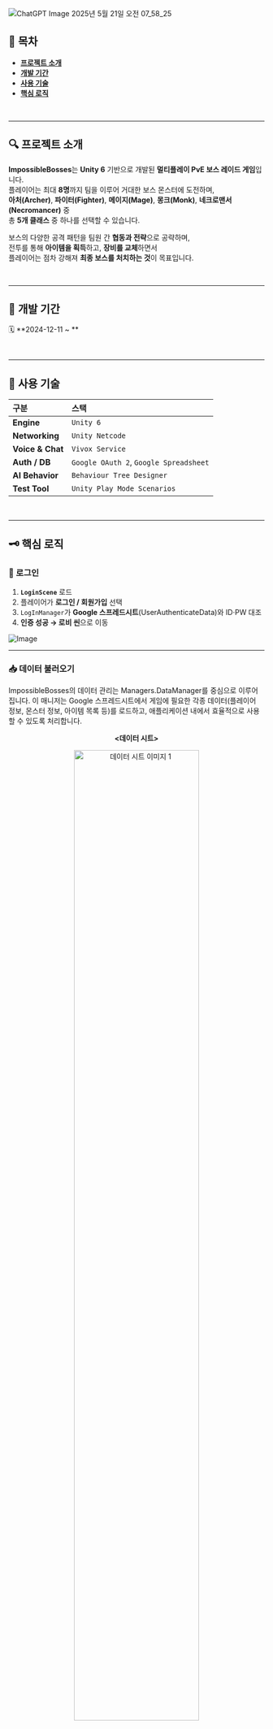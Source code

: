 ![ChatGPT Image 2025년 5월 21일 오전 07_58_25](https://github.com/user-attachments/assets/78780fee-a54d-4b52-90dc-0bca75f68ba7)

## 📘 목차
- **[프로젝트 소개](#-프로젝트-소개)**
- **[개발 기간](#-개발-기간)**
- **[사용 기술](#-사용-기술)**
- **[핵심 로직](#-핵심-로직)**

<br/>

---

## 🔍 프로젝트 소개
**ImpossibleBosses**는 **Unity 6** 기반으로 개발된 **멀티플레이 PvE 보스 레이드 게임**입니다.  
플레이어는 최대 **8명**까지 팀을 이루어 거대한 보스 몬스터에 도전하며,  
**아처(Archer)**, **파이터(Fighter)**, **메이지(Mage)**, **몽크(Monk)**, **네크로맨서(Necromancer)** 중  
총 **5개 클래스** 중 하나를 선택할 수 있습니다.

보스의 다양한 공격 패턴을 팀원 간 **협동과 전략**으로 공략하며,  
전투를 통해 **아이템을 획득**하고, **장비를 교체**하면서  
플레이어는 점차 강해져 **최종 보스를 처치하는 것**이 목표입니다.

<br/>

---

## 📆 개발 기간
🗓 **2024-12-11 ~ **

<br/>

---

## 🔧 사용 기술
| 구분 | 스택 |
| :-- | :-- |
| **Engine** | `Unity 6` |
| **Networking** | `Unity Netcode` |
| **Voice & Chat** | `Vivox Service` |
| **Auth / DB** | `Google OAuth 2`, `Google Spreadsheet` |
| **AI Behavior** | `Behaviour Tree Designer` |
| **Test Tool** | `Unity Play Mode Scenarios` |

<br/>

---

## 🗝 핵심 로직

### 🔐 로그인
1. **`LoginScene`** 로드  
2. 플레이어가 **로그인 / 회원가입** 선택  
3. `LogInManager`가 **Google 스프레드시트**(UserAuthenticateData)와 ID·PW 대조  
4. **인증 성공 → 로비 씬**으로 이동  

![Image](https://github.com/user-attachments/assets/a63eec10-7526-4920-bd92-319d0a640e82)

---

### 📥 데이터 불러오기
ImpossibleBosses의 데이터 관리는 Managers.DataManager를 중심으로 이루어집니다. 이 매니저는 Google 스프레드시트에서 게임에 필요한 각종 데이터(플레이어 정보, 몬스터 정보, 아이템 목록 등)를 로드하고, 애플리케이션 내에서 효율적으로 사용할 수 있도록 처리합니다.

<p align="center">
  <strong>&lt;데이터 시트&gt;</strong>
</p>
<p align="center">
  <img src="https://github.com/user-attachments/assets/5fa4ab70-ba04-403b-b229-c403439998e1" alt="데이터 시트 이미지 1" width="70%"/>
  <img src="https://github.com/user-attachments/assets/66638094-07c2-48ad-b48e-744c3f8d9183" alt="데이터 시트 이미지 2" width="70%"/>
  <img src="https://github.com/user-attachments/assets/8c104aa5-92eb-44ea-82e5-c77787290c39" alt="데이터 시트 이미지 3" width="70%"/>
</p>


**데이터 로딩 절차:**

1.  **초기화 및 타입 스캔**:
    <ul>
      <li><code>Managers.DataManager.Init()</code> 메서드가 데이터 로딩을 시작합니다.</li>
      <li><code>LoadSerializableTypesFromFolder</code> 메서드는 지정된 경로에서 <code>[Serializable]</code> 어트리뷰트를 가진 클래스들을 리플렉션으로 스캔합니다. 이 클래스들은 스프레드시트의 각 시트 데이터 구조와 매핑됩니다.</li>
    </ul>

<p align="center">
  <strong>&lt;DataManger의 타입확인&gt;</strong>
</p>
<div align="center">
  <img src="https://github.com/user-attachments/assets/f0fcfdb3-cd07-494a-9edd-267df547bfd1" alt="타입 스캔 이미지 1" width="70%"/>
</div>
<br>

2.  **Google 스프레드시트 연동**:
    <ul>
      <li><code>DatabaseStruct</code>는 Google OAuth 2.0 인증 정보(클라이언트 ID, 시크릿 코드, 애플리케이션 이름, 스프레드시트 ID)를 관리합니다.</li>
      <li><code>GetGoogleSheetData()</code> 메서드는 이 정보를 사용하여 Google Sheets API 인증 후, 지정된 스프레드시트 데이터를 가져옵니다.</li>
    </ul>

<p align="center">
  <strong>&lt;구글 스프레드시트 불러오기&gt;</strong>
</p>
<div align="center">
  <img src="https://github.com/user-attachments/assets/47be08dd-43b7-4740-9853-89e74ab992f3" alt="스프레드시트 연동" width="70%"/>
</div>
<br>

3.  **데이터 파싱 및 구조화**:
    * `LoadDataFromGoogleSheets()`는 인증된 서비스와 스프레드시트 ID로 각 시트의 데이터를 요청합니다.
    * `ParseSheetData()`는 시트 데이터를 JSON 형식 문자열로 변환합니다.
    * `AddAllDataDictFromJsonData()`는 JSON 문자열을 C# 객체로 역직렬화합니다.
        * `GetTypeNameFromFileName()`은 시트 이름에서 데이터 타입을 결정합니다.
        * `FindGenericKeyType()`은 데이터 타입이 `Ikey<TKey>` 인터페이스를 구현했는지 확인하여 딕셔너리 키 타입을 결정합니다.
        * `DataToDictionary<TKey, TStat>` 클래스는 로드된 데이터 리스트를 `Dictionary<TKey, TStat>` 형태로 변환하여 `AllDataDict`에 저장합니다.

<p align="center">
  <strong>&lt;JSON 문자열 역직렬화&gt;</strong>
</p>
<div align="center">
  <img src="https://github.com/user-attachments/assets/5d878784-0047-4341-a7d5-eaf3cad0e707" alt="데이터 파싱" width="70%"/>
</div>
<br>

4.  **데이터 캐싱 및 접근**:
    * 처리된 데이터는 `DataManager.AllDataDict` (`Dictionary<Type, object>` 타입)에 데이터 타입별로 캐싱되어, 게임 내 다른 시스템에서 사용됩니다.
    * `ItemDataManager`는 `DataManager.AllDataDict`에서 아이템 관련 타입의 데이터를 가져와 관리합니다.
<p align="center">
  <strong>&lt;아이템 클래스의 데이터 캐싱&gt;</strong>
</p>
<div align="center">
  <img src="https://github.com/user-attachments/assets/3a36e9ed-a833-4e30-b9ac-41880a50a860" alt="데이터 캐싱" width="70%"/>
</div>
<br>


5.  **로컬 데이터 활용**:
    * Google 스프레드시트 접근 불가 시, `LoadAllDataFromLocal()` 메서드가 로컬에 JSON 파일로 저장된 데이터를 로드합니다.
    * 스프레드시트에서 새 데이터를 가져오면, `SaveDataToFile()` 메서드가 기존 로컬 데이터와 비교 후 변경된 경우 최신 데이터로 덮어씁니다. `BinaryCheck<T>()`가 데이터 변경 여부를 확인합니다.
<p align="center">
  <strong>&lt;데이터 변경 확인(바이너리비교)&gt;</strong>
</p>
<div align="center">
  <img src="https://github.com/user-attachments/assets/56236faf-6a3d-4658-bc5e-fdad2c12e310" alt="데이터 변경확인" width="30%"/>
</div>
<br>

---

### 🏠 로비 (Lobby)
플레이어는 계정 인증 후 로비 화면으로 이동하여, 다른 플레이어들과 소통하고 함께 게임을 즐길 방을 찾거나 만들 수 있습니다.

로비에서의 주요 활동:

로비 입장 및 준비:

로비 화면에 처음 들어오면, 게임은 자동으로 기본적인 연결 설정을 진행합니다. 이 과정에는 플레이어의 익명 인증, 이미 다른 곳에서 접속 중이지 않은지 확인하는 절차 등이 포함됩니다.
모든 준비가 끝나면, 플레이어들이 잠시 머무르며 방을 탐색할 수 있는 '대기 로비'에 자동으로 참가하게 됩니다. 만약 대기 로비가 없다면 새로 만들어집니다.
&lt;p align="center">
&lt;strong>&amp;lt;로비 접속 과정&amp;gt;&lt;/strong>
&lt;/p>
&lt;p align="center">
&lt;img src="[여기에 로비 접속 시퀀스 다이어그램 또는 로딩 화면 이미지 삽입]" alt="로비 접속 과정" width="70%"/>
&lt;br/>
&lt;sub>플레이어가 로비에 접속하고 준비되는 과정을 나타내는 흐름도 또는 로딩 화면&lt;/sub>
&lt;/p>
&lt;br/>

소통과 교류:

로비에서는 다른 플레이어들과 음성 또는 텍스트로 자유롭게 대화할 수 있는 채팅 기능이 제공됩니다.
이 기능을 통해 함께 게임 할 파티원을 구하거나 정보를 교환할 수 있습니다.
&lt;p align="center">
&lt;strong>&amp;lt;로비 채팅 화면&amp;gt;&lt;/strong>
&lt;/p>
&lt;p align="center">
&lt;img src="[여기에 로비 채팅 UI (UI_LobbyChat 또는 UI_RoomChat) 이미지 삽입]" alt="로비 채팅" width="60%"/>
&lt;br/>
&lt;sub>다른 플레이어와 대화할 수 있는 채팅창&lt;/sub>
&lt;/p>
&lt;br/>

게임 방 탐색 및 참가:

현재 만들어져 있는 다른 플레이어들의 게임 방 목록을 실시간으로 확인할 수 있습니다. 목록을 새로고침하여 최신 상태를 볼 수도 있습니다.
마음에 드는 방을 발견하면 '참가' 버튼을 눌러 해당 방으로 들어갈 수 있습니다. 만약 방에 비밀번호가 설정되어 있다면, 비밀번호를 입력해야 합니다.
&lt;p align="center">
&lt;strong>&amp;lt;방 목록 및 방 정보&amp;gt;&lt;/strong>
&lt;/p>
&lt;p align="center">
&lt;img src="[여기에 방 목록 UI (UI_Room_Inventory) 및 방 정보 패널 (UI_Room_Info_Panel) 이미지 삽입]" alt="방 목록" width="70%"/>
&lt;br/>
&lt;sub>생성된 게임 방들의 목록과 각 방의 상세 정보 (방 이름, 인원 수 등)&lt;/sub>
&lt;/p>
&lt;br/>

게임 방 생성:

직접 게임 방을 만들 수도 있습니다. 방 만들기 화면에서 방의 이름, 최대 참가 인원, 그리고 필요하다면 비밀번호를 설정할 수 있습니다.
이렇게 생성된 방은 다른 플레이어들의 방 목록에도 나타나게 됩니다.
&lt;p align="center">
&lt;strong>&amp;lt;방 생성 설정&amp;gt;&lt;/strong>
&lt;/p>
&lt;p align="center">
&lt;img src="[여기에 방 생성 UI (UI_CreateRoom) 이미지 삽입]" alt="방 생성" width="50%"/>
&lt;br/>
&lt;sub>새로운 게임 방을 만들기 위한 설정 화면 (방 이름, 인원, 비밀번호 입력)&lt;/sub>
&lt;/p>
&lt;br/>

캐릭터 선택 및 게임 시작:

게임 방에 성공적으로 들어가면, 플레이어는 자신이 플레이할 캐릭터를 선택하는 화면으로 이동합니다.
이곳에서 다른 플레이어들이 어떤 캐릭터를 선택했는지, 준비를 마쳤는지 등을 확인할 수 있습니다. 모든 플레이어가 준비를 마치면 방장이 게임을 시작할 수 있습니다.
&lt;p align="center">
&lt;strong>&amp;lt;캐릭터 선택 화면&amp;gt;&lt;/strong>
&lt;/p>
&lt;p align="center">
&lt;img src="[여기에 캐릭터 선택 UI (UI_Room_CharacterSelect 내의 CharacterSelectorNGO 프레임들) 이미지 삽입]" alt="캐릭터 선택" width="70%"/>
&lt;br/>
&lt;sub>방에 참가한 플레이어들이 각자 플레이할 캐릭터를 고르고 준비하는 모습&lt;/sub>
&lt;/p>
&lt;br/>

로비의 안정적인 운영:

방을 만든 플레이어(호스트)는 로비가 계속 유지될 수 있도록 주기적으로 신호를 보냅니다.
로비 내에서 플레이어가 나가거나 들어오는 등의 변화는 모든 참가자에게 실시간으로 알려져 화면에 반영됩니다.
---

### 🔗 릴레이 서버
- **호스트(방장)** 가 방 생성 → **Relay Allocation** 수신(서버 역할)  
- **참가자** 는 **Join Code** 로 해당 Allocation 접속  
- 실제 IP 노출 없이 **NAT / 방화벽** 문제 해결  
- 호스트가 중도 이탈하면 **새 호스트가 Allocation 승계**

![Image](https://github.com/user-attachments/assets/4d7df461-dbe3-4e5d-aeb1-72d5b26841ff)

---

### 🏎️ 최적화 방법
| 영역 | 왜 이런 방법을 썼는가? |
| :-- | :-- |
| **오브젝트 풀링 &<br/>네트워크 오브젝트 풀링** | 스킬·파티클 등 **자주 생성·삭제** 오브젝트를 미리 생성해 **재사용** → GC 최소화 |
| **네트워크 패킷 절감** | **필요 데이터만 압축 전송** → 이후 계산은 **로컬**에서 수행 -> 전송량 절감, 반응속도 상승 |

---

### 🌐 네트워크 동기화
1. **서버 권한 구조**  
   - 보스 AI·게임 판정을 **호스트**가 전담  
   - 결과(피해량·상태) → **NetworkVariable / RPC** 로 전송  
2. **예측 & 보간**  
   - 패킷을 전송할때 서버가 패킷을 보낸시간과 클라이언트가 패킷을 받은시간을 계산해 서버와 차이 발생 시 부드럽게 보간으로 보정  

---

![Boss Flow](https://github.com/user-attachments/assets/33e41408-493a-4778-830d-c0c69d4055a5)
